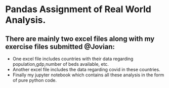 # Pandas Assignment of Real World Analysis.
## There are mainly two excel files along with my exercise files submitted @Jovian:
* One excel file includes countries with their data regarding population,gdp,number of beds available, etc.
* Another excel file includes the data regarding covid in these countries.
* Finally my jupyter notebook which contains all these analysis in the form of pure python code.
